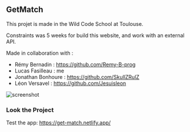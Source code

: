 ## GetMatch

This projet is made in the Wild Code School at Toulouse.

Constraints was 5 weeks for build this website, and work with an external API.

Made in collaboration with :
- Rémy Bernadin : https://github.com/Remy-B-prog
- Lucas Fasilleau : me
- Jonathan Bonhoure : https://github.com/SkullZRulZ
- Léon Versavel : https://github.com/Jesuisleon



![screenshot](https://user-images.githubusercontent.com/111858991/205262903-3a7ba64e-965e-4295-9815-ddceb6cb9a14.png)


### Look the Project

Test the app: https://get-match.netlify.app/



